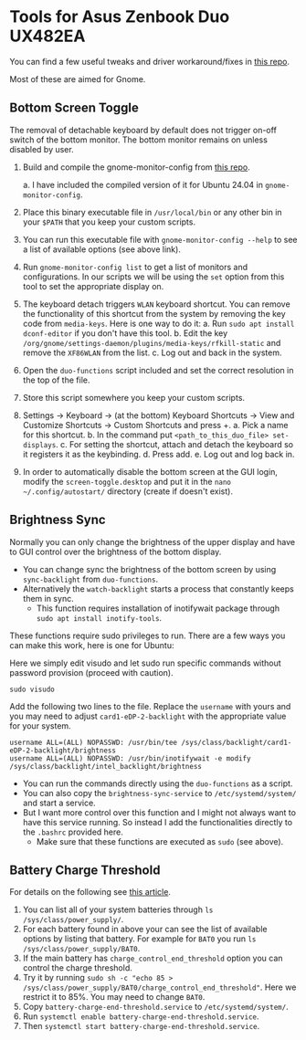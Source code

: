 # Tools for Asus Zenbook Duo UX482EA

You can find a few useful tweaks and driver workaround/fixes in [this repo](https://github.com/alesya-h/zenbook-duo-2024-ux8406ma-linux).

Most of these are aimed for Gnome.

## Bottom Screen Toggle
The removal of detachable keyboard by default does not trigger on-off switch of the bottom monitor. The bottom monitor remains on unless disabled by user.

1. Build and compile the gnome-monitor-config from [this repo](https://github.com/jadahl/gnome-monitor-config).

    a. I have included the compiled version of it for Ubuntu 24.04 in `gnome-monitor-config`.
2. Place this binary executable file in `/usr/local/bin` or any other bin in your `$PATH` that you keep your custom scripts.
3. You can run this executable file with `gnome-monitor-config --help` to see a list of available options (see above link).
4. Run `gnome-monitor-config list` to get a list of monitors and configurations. In our scripts we will be using the `set` option from this tool to set the appropriate display on.
5. The keyboard detach triggers `WLAN` keyboard shortcut. You can remove the functionality of this shortcut from the system by removing the key code from `media-keys`. Here is one way to do it:
    a. Run `sudo apt install dconf-editor` if you don't have this tool.
    b. Edit the key `/org/gnome/settings-daemon/plugins/media-keys/rfkill-static` and remove the `XF86WLAN` from the list.
    c. Log out and back in the system.
6. Open the `duo-functions` script included and set the correct resolution in the top of the file.
7. Store this script somewhere you keep your custom scripts.
8. Settings -> Keyboard -> (at the bottom) Keyboard Shortcuts -> View and Customize Shortcuts -> Custom Shortcuts and press +.
    a. Pick a name for this shortcut.
    b. In the command put `<path_to_this_duo_file> set-displays`.
    c. For setting the shortcut, attach and detach the keyboard so it registers it as the keybinding.
    d. Press add.
    e. Log out and log back in.
9. In order to automatically disable the bottom screen at the GUI login, modify the `screen-toggle.desktop` and put it in the `nano ~/.config/autostart/` directory (create if doesn't exist).

## Brightness Sync
Normally you can only change the brightness of the upper display and have to GUI control over the brightness of the bottom display.
* You can change sync the brightness of the bottom screen by using `sync-backlight` from `duo-functions`.
* Alternatively the `watch-backlight` starts a process that constantly keeps them in sync.
    * This function requires installation of inotifywait package through `sudo apt install inotify-tools`.

These functions require sudo privileges to run. There are a few ways you can make this work, here is one for Ubuntu:

Here we simply edit visudo and let sudo run specific commands without password provision (proceed with caution).

`sudo visudo`

Add the following two lines to the file. Replace the `username` with yours and you may need to adjust `card1-eDP-2-backlight` with the appropriate value for your system.

```
username ALL=(ALL) NOPASSWD: /usr/bin/tee /sys/class/backlight/card1-eDP-2-backlight/brightness
username ALL=(ALL) NOPASSWD: /usr/bin/inotifywait -e modify /sys/class/backlight/intel_backlight/brightness
```

* You can run the commands directly using the `duo-functions` as a script.
* You can also copy the `brightness-sync-service` to `/etc/systemd/system/` and start a service.
* But I want more control over this function and I might not always want to have this service running. So instead I add the functionalities directly to the `.bashrc` provided here.
    * Make sure that these functions are executed as `sudo` (see above).


## Battery Charge Threshold
For details on the following see [this article](https://ubuntuhandbook.org/index.php/2024/02/limit-battery-charge-ubuntu/).

1. You can list all of your system batteries through `ls /sys/class/power_supply/`.
2. For each battery found in above your can see the list of available options by listing that battery. For example for `BAT0` you run `ls /sys/class/power_supply/BAT0`.
3. If the main battery has `charge_control_end_threshold` option you can control the charge threshold.
4. Try it by running `sudo sh -c "echo 85 > /sys/class/power_supply/BAT0/charge_control_end_threshold"`. Here we restrict it to 85%. You may need to change `BAT0`.
5. Copy `battery-charge-end-threshold.service` to `/etc/systemd/system/`.
6. Run `systemctl enable battery-charge-end-threshold.service`.
7. Then `systemctl start battery-charge-end-threshold.service`.
